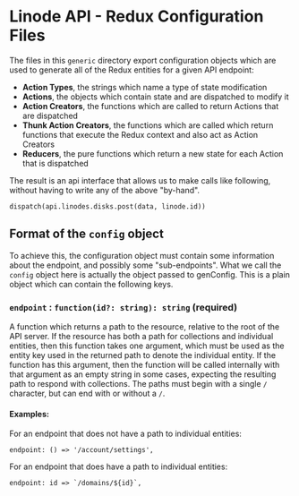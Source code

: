 # Linode API - Redux Configuration Files

The files in this `generic` directory export configuration objects which are
used to generate all of the Redux entities for a given API endpoint:

* **Action Types**, the strings which name a type of state modification 
* **Actions**, the objects which contain state and are dispatched to modify 
it
* **Action Creators**, the functions which are called to return Actions that
are dispatched
* **Thunk Action Creators**, the functions which are called which return 
functions that execute the Redux context and also act as Action 
Creators
* **Reducers**, the pure functions which return a new state for each Action
that is dispatched

The result is an api interface that allows us to make calls like following,
without having to write any of the above "by-hand".

`dispatch(api.linodes.disks.post(data, linode.id))`

## Format of the `config` object

To achieve this, the configuration object must contain some information 
about the endpoint, and possibly some "sub-endpoints". What we call the
`config` object here is actually the object passed to genConfig. This is a
plain object which can contain the following keys.

### `endpoint` : `function(id?: string): string` (required)

A function which returns a path to the resource, relative to the root of the
API server. If the resource has both a path for collections and individual
entities, then this function takes one argument, which must be used as the
entity key used in the returned path to denote the individual entity. If the
function has this argument, then the function will be called internally
with that argument as an empty string in some cases, expecting the resulting
path to respond with collections. The paths must begin with a single `/`
character, but can end with or without a `/`.

#### **Examples**:

For an endpoint that does not have a path to individual entities:

    endpoint: () => '/account/settings',

For an endpoint that does have a path to individual entities:

    endpoint: id => `/domains/${id}`,

###